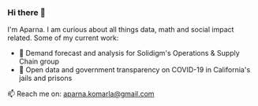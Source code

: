 ### Hi there 👋

I'm Aparna. I am curious about all things data, math and social impact related. Some of my current work:
- 🔭 Demand forecast and analysis for Solidigm's Operations & Supply Chain group
- 🌱 Open data and government transparency on COVID-19 in California's jails and prisons

📫 Reach me on: aparna.komarla@gmail.com
